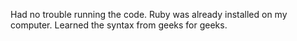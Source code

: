 Had no trouble running the code. Ruby was already installed on my computer.
Learned the syntax from geeks for geeks.
